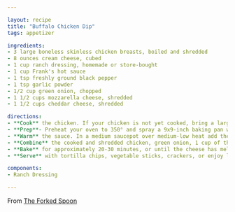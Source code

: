 ```yaml
---

layout: recipe
title: "Buffalo Chicken Dip"
tags: appetizer

ingredients:
- 3 large boneless skinless chicken breasts, boiled and shredded
- 8 ounces cream cheese, cubed
- 1 cup ranch dressing, homemade or store-bought
- 1 cup Frank's hot sauce
- 1 tsp freshly ground black pepper
- 1 tsp garlic powder
- 1/2 cup green onion, chopped
- 1 1/2 cups mozzarella cheese, shredded
- 1 1/2 cups cheddar cheese, shredded

directions:
- **Cook** the chicken. If your chicken is not yet cooked, bring a large pot of water to a boil over high heat. Add the chicken breasts to the pot and return to a boil. Remove from heat and cover with a tight-fitting lid. Allow your chicken to poach, covered, for approximately 25 minutes. When fully cooked, remove from the pot and allow to rest until cool enough to handle
- **Prep**- Preheat your oven to 350° and spray a 9x9-inch baking pan with non-stick cooking spray
- **Warm** the sauce. In a medium saucepot over medium-low heat add the cubed cream cheese, ranch dressing, hot sauce, black pepper, and garlic powder. Whisk constantly until the cream cheese has dissolved in the ranch and hot sauce. Remove from heat
- **Combine** the cooked and shredded chicken, green onion, 1 cup of the shredded mozzarella cheese, and one cup of the shredded cheddar cheese to the sauce pot. Mix well to combine. Transfer to your prepared baking pan and top with remaining mozzarella and cheddar cheese
- **Bake** for approximately 20-30 minutes, or until the cheese has melted and the sides are starting to bubble. Set oven to BROIL. Allow your buffalo chicken dip to cook for an additional 2-3 minutes, or until top is golden brown. Remove immediately
- **Serve** with tortilla chips, vegetable sticks, crackers, or enjoy leftovers wrapped in a tortilla with all your favorite greens

components:
- Ranch Dressing

---
```


From [The Forked Spoon](https://theforkedspoon.com/buffalo-chicken-dip-recipe/)

